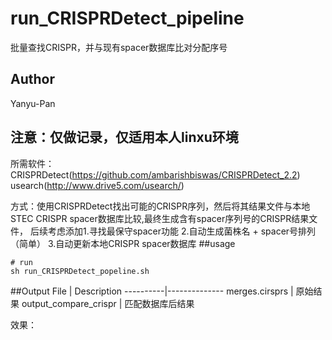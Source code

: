# run_CRISPRDetect_pipeline
批量查找CRISPR，并与现有spacer数据库比对分配序号
## Author
Yanyu-Pan
## 注意：仅做记录，仅适用本人linxu环境
所需软件：  
CRISPRDetect(https://github.com/ambarishbiswas/CRISPRDetect_2.2)
usearch(http://www.drive5.com/usearch/)

方式：使用CRISPRDetect找出可能的CRISPR序列，然后将其结果文件与本地STEC CRISPR spacer数据库比较,最终生成含有spacer序列号的CRISPR结果文件，
后续考虑添加1.寻找最保守spacer功能
           2.自动生成菌株名 + spacer号排列（简单）
           3.自动更新本地CRISPR spacer数据库
##usage

```
# run
sh run_CRISPRDetect_popeline.sh
```
##Output
File | Description
----------|--------------
merges.cirsprs | 原始结果
output_compare_crispr | 匹配数据库后结果

效果：
